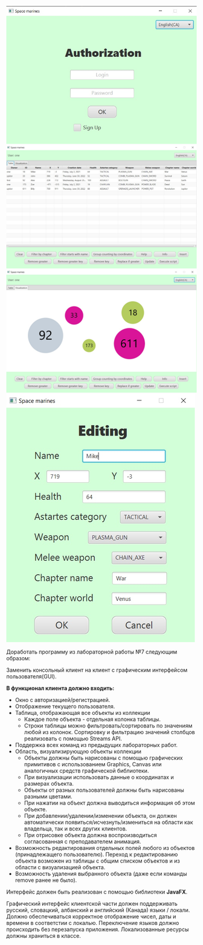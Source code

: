 ![Authorization](/img/authorization.jpg)
![Table](/img/table.jpg)
![Visualization](/img/visualization.jpg)
![Editing](/img/editing.jpg)

Доработать программу из лабораторной работы №7 следующим образом:

Заменить консольный клиент на клиент с графическим интерфейсом пользователя(GUI).

**В функционал клиента должно входить:**

- Окно с авторизацией/регистрацией.
- Отображение текущего пользователя.
- Таблица, отображающая все объекты из коллекции
  - Каждое поле объекта - отдельная колонка таблицы.
  - Строки таблицы можно фильтровать/сортировать по значениям любой из колонок. Сортировку и фильтрацию значений столбцов реализовать с помощью Streams API.
- Поддержка всех команд из предыдущих лабораторных работ.
- Область, визуализирующую объекты коллекции
  - Объекты должны быть нарисованы с помощью графических примитивов с использованием Graphics, Canvas или аналогичных средств графической библиотеки.
  - При визуализации использовать данные о координатах и размерах объекта.
  - Объекты от разных пользователей должны быть нарисованы разными цветами.
  - При нажатии на объект должна выводиться информация об этом объекте.
  - При добавлении/удалении/изменении объекта, он должен автоматически появиться/исчезнуть/измениться  на области как владельца, так и всех других клиентов. 
  - При отрисовке объекта должна воспроизводиться согласованная с преподавателем анимация.
- Возможность редактирования отдельных полей любого из объектов (принадлежащего пользователю). Переход к редактированию объекта возможен из таблицы с общим списком объектов и из области с визуализацией объекта.
- Возможность удаления выбранного объекта (даже если команды remove ранее не было).

Интерфейс должен быть реализован с помощью библиотеки **JavaFX**.

Графический интерфейс клиентской части должен поддерживать русский, словацкий, албанский и английский (Канада) языки / локали. Должно обеспечиваться корректное отображение чисел, даты и времени в соответстии с локалью. Переключение языков должно происходить без перезапуска приложения. Локализованные ресурсы должны храниться в классе.
